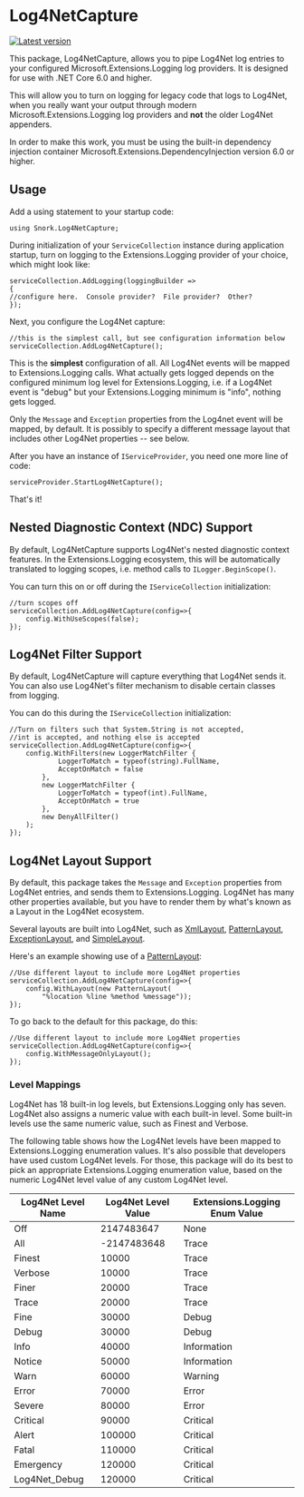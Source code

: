 
# Log4NetCapture

[![Latest version](https://img.shields.io/nuget/v/Snork.Log4NetCapture.svg)](https://www.nuget.org/packages/Snork.Log4NetCapture/) 

This package, Log4NetCapture, allows you to pipe Log4Net log entries to your configured Microsoft.Extensions.Logging log providers.  It is designed for use with .NET Core 6.0 and higher.

This will allow you to turn on logging for legacy code that logs to Log4Net, when you really want your output through modern Microsoft.Extensions.Logging log providers and **not** the older Log4Net appenders.

In order to make this work, you must be using the built-in dependency injection container Microsoft.Extensions.DependencyInjection version 6.0 or higher.

## Usage
Add a using statement to your startup code:

    using Snork.Log4NetCapture;

During initialization of your `ServiceCollection` instance during application startup, turn on logging to the Extensions.Logging provider of your choice, which might look like:

    serviceCollection.AddLogging(loggingBuilder =>
    {
    //configure here.  Console provider?  File provider?  Other?
    });

Next, you configure the Log4Net capture:

    //this is the simplest call, but see configuration information below
    serviceCollection.AddLog4NetCapture();

This is the **simplest** configuration of all.  All Log4Net events will be mapped to Extensions.Logging calls.  What actually gets logged depends on the configured minimum log level for Extensions.Logging, i.e. if a Log4Net event is "debug" but your Extensions.Logging minimum is "info", nothing gets logged.

Only the `Message` and `Exception` properties from the Log4net event will be mapped, by default.  It is possibly to specify a different message layout that includes other Log4Net properties -- see below.

After you have an instance of `IServiceProvider`, you need one more line of code:

    serviceProvider.StartLog4NetCapture();

That's it!

## Nested Diagnostic Context (NDC) Support
By default, Log4NetCapture supports Log4Net's nested diagnostic context features.  In the Extensions.Logging ecosystem, this will be automatically translated to logging scopes, i.e. method calls to `ILogger.BeginScope()`. 

You can turn this on or off during the `IServiceCollection` initialization:

    //turn scopes off
    serviceCollection.AddLog4NetCapture(config=>{
	    config.WithUseScopes(false);
    });

## Log4Net Filter Support
By default, Log4NetCapture will capture everything that Log4Net sends it.  You can also use Log4Net's filter mechanism to disable certain classes from logging. 

You can do this during the `IServiceCollection` initialization:

    //Turn on filters such that System.String is not accepted,
    //int is accepted, and nothing else is accepted
    serviceCollection.AddLog4NetCapture(config=>{
	    config.WithFilters(new LoggerMatchFilter { 
			    LoggerToMatch = typeof(string).FullName, 
			    AcceptOnMatch = false
			},
			new LoggerMatchFilter { 
				LoggerToMatch = typeof(int).FullName,
				AcceptOnMatch = true 
			},
			new DenyAllFilter()
		);
    });

## Log4Net Layout Support
By default, this package takes the `Message` and `Exception` properties from Log4Net entries, and sends them to Extensions.Logging.  Log4Net has many other properties available, but you have to render them by what's known as a Layout in the Log4Net ecosystem.

Several layouts are built into Log4Net, such as [XmlLayout](https://logging.apache.org/log4net/log4net-1.2.13/release/sdk/log4net.Layout.XmlLayout.html), [PatternLayout](https://logging.apache.org/log4net/log4net-1.2.13/release/sdk/log4net.Layout.PatternLayout.html), [ExceptionLayout](https://logging.apache.org/log4net/log4net-1.2.13/release/sdk/log4net.Layout.ExceptionLayout.html), and [SimpleLayout](https://logging.apache.org/log4net/log4net-1.2.13/release/sdk/log4net.Layout.SimpleLayout.html).

Here's an example showing use of a [PatternLayout](https://logging.apache.org/log4net/log4net-1.2.13/release/sdk/log4net.Layout.PatternLayout.html):

    //Use different layout to include more Log4Net properties
    serviceCollection.AddLog4NetCapture(config=>{
	    config.WithLayout(new PatternLayout(
		    "%location %line %method %message"));
    });

To go back to the default for this package, do this:

    //Use different layout to include more Log4Net properties
    serviceCollection.AddLog4NetCapture(config=>{
	    config.WithMessageOnlyLayout();
    });


### Level Mappings
Log4Net has 18 built-in log levels, but Extensions.Logging only has seven.  Log4Net also assigns a numeric value with each built-in level.  Some built-in levels use the same numeric value, such as Finest and Verbose.

The following table shows how the Log4Net levels have been mapped to Extensions.Logging enumeration values.  It's also possible that developers have used custom Log4Net levels.  For those, this package will do its best to pick an appropriate Extensions.Logging enumeration value, based on the numeric Log4Net level value of any custom Log4Net level.

| Log4Net Level Name|Log4Net Level Value|Extensions.Logging Enum Value  |
|--|--|--|
| Off |2147483647|None  |
| All |-2147483648|Trace  |
| Finest |10000|Trace  |
| Verbose |10000|Trace  |
| Finer |20000|Trace  |
| Trace |20000|Trace  |
| Fine |30000|Debug  |
| Debug |30000|Debug  |
| Info |40000|Information  |
| Notice |50000|Information  |
| Warn |60000|Warning  |
| Error |70000|Error  |
| Severe |80000|Error  |
| Critical |90000|Critical  |
| Alert |100000|Critical  |
| Fatal |110000|Critical  |
| Emergency |120000|Critical  |
| Log4Net_Debug |120000|Critical  |